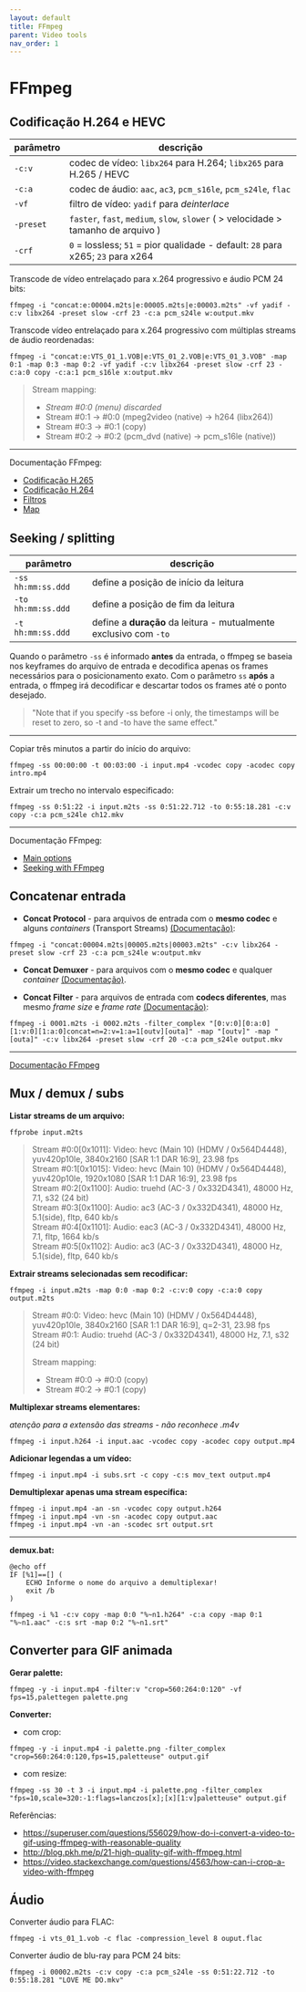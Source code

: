```yaml
---
layout: default
title: FFmpeg
parent: Video tools
nav_order: 1
---
```


# FFmpeg

## Codificação H.264 e HEVC

| parâmetro | descrição |
|--|--|
| `-c:v` | codec de vídeo: `libx264` para H.264; `libx265` para H.265 / HEVC |
| `-c:a` | codec de áudio: `aac`, `ac3`, `pcm_s16le`, `pcm_s24le`, `flac` |
| `-vf` | filtro de vídeo: `yadif` para *deinterlace* |
| `-preset` | `faster`, `fast`, `medium`, `slow`, `slower` ( > velocidade > tamanho de arquivo ) |
| `-crf` | `0` = lossless; `51` = pior qualidade - default: `28` para x265; `23` para x264 |

Transcode de vídeo entrelaçado para x.264 progressivo e áudio PCM 24 bits:
```
ffmpeg -i "concat:e:00004.m2ts|e:00005.m2ts|e:00003.m2ts" -vf yadif -c:v libx264 -preset slow -crf 23 -c:a pcm_s24le w:output.mkv
```

Transcode vídeo entrelaçado para x.264 progressivo com múltiplas streams de áudio reordenadas:
```
ffmpeg -i "concat:e:VTS_01_1.VOB|e:VTS_01_2.VOB|e:VTS_01_3.VOB" -map 0:1 -map 0:3 -map 0:2 -vf yadif -c:v libx264 -preset slow -crf 23 -c:a:0 copy -c:a:1 pcm_s16le x:output.mkv
```

> Stream mapping:
> + *Stream #0:0 (menu) discarded*
> + Stream #0:1 -> #0:0 (mpeg2video (native) -> h264 (libx264))
> + Stream #0:3 -> #0:1 (copy)
> + Stream #0:2 -> #0:2 (pcm_dvd (native) -> pcm_s16le (native))


---

Documentação FFmpeg:
+ [Codificação H.265](https://trac.ffmpeg.org/wiki/Encode/H.265)
+ [Codificação H.264](https://trac.ffmpeg.org/wiki/Encode/H.264)
+ [Filtros](https://ffmpeg.org/ffmpeg-filters.html)
+ [Map](https://trac.ffmpeg.org/wiki/Map)

## Seeking / splitting

| parâmetro | descrição |
|--|--|
| `-ss hh:mm:ss.ddd` | define a posição de início da leitura |
| `-to hh:mm:ss.ddd` | define a posição de fim da leitura |
| `-t hh:mm:ss.ddd` | define a **duração** da leitura - mutualmente exclusivo com `-to` |

Quando o parâmetro `-ss` é informado **antes** da entrada, o ffmpeg se baseia nos keyframes do arquivo de entrada e decodifica apenas os frames necessários para o posicionamento exato. Com o parâmetro `ss` **após** a entrada, o ffmpeg irá decodificar e descartar todos os frames até o ponto desejado.

> "Note that if you specify -ss before -i only, the timestamps will be reset to zero, so -t and -to have the same effect."

---

Copiar três minutos a partir do início do arquivo:
```
ffmpeg -ss 00:00:00 -t 00:03:00 -i input.mp4 -vcodec copy -acodec copy intro.mp4
```

Extrair um trecho no intervalo especificado:
```
ffmpeg -ss 0:51:22 -i input.m2ts -ss 0:51:22.712 -to 0:55:18.281 -c:v copy -c:a pcm_s24le ch12.mkv
```
---

Documentação FFmpeg:
+ [Main options](https://ffmpeg.org/ffmpeg.html#toc-Main-options)
+ [Seeking with FFmpeg](http://trac.ffmpeg.org/wiki/Seeking)



## Concatenar entrada

+ **Concat Protocol** - para arquivos de entrada com o **mesmo codec** e alguns *containers* (Transport Streams) [(Documentação)](https://trac.ffmpeg.org/wiki/Concatenate#protocol):
```
ffmpeg -i "concat:00004.m2ts|00005.m2ts|00003.m2ts" -c:v libx264 -preset slow -crf 23 -c:a pcm_s24le w:output.mkv
```


+ **Concat Demuxer** - para arquivos com o **mesmo codec** e qualquer *container* [(Documentação)](https://trac.ffmpeg.org/wiki/Concatenate).

+ **Concat Filter** - para arquivos de entrada com **codecs diferentes**, mas mesmo *frame size* e *frame rate* [(Documentação)](https://trac.ffmpeg.org/wiki/Concatenate#differentcodec):
```
ffmpeg -i 0001.m2ts -i 0002.m2ts -filter_complex "[0:v:0][0:a:0][1:v:0][1:a:0]concat=n=2:v=1:a=1[outv][outa]" -map "[outv]" -map "[outa]" -c:v libx264 -preset slow -crf 20 -c:a pcm_s24le output.mkv
```

---

[Documentação FFmpeg](https://trac.ffmpeg.org/wiki/Concatenate)

## Mux / demux / subs

**Listar streams de um arquivo:**

```
ffprobe input.m2ts
```
> Stream #0:0[0x1011]: Video: hevc (Main 10) (HDMV / 0x564D4448), yuv420p10le, 3840x2160 [SAR 1:1 DAR 16:9], 23.98 fps<br>
> Stream #0:1[0x1015]: Video: hevc (Main 10) (HDMV / 0x564D4448), yuv420p10le, 1920x1080 [SAR 1:1 DAR 16:9], 23.98 fps<br>
> Stream #0:2[0x1100]: Audio: truehd (AC-3 / 0x332D4341), 48000 Hz, 7.1, s32 (24 bit)<br>
> Stream #0:3[0x1100]: Audio: ac3 (AC-3 / 0x332D4341), 48000 Hz, 5.1(side), fltp, 640 kb/s<br>
> Stream #0:4[0x1101]: Audio: eac3 (AC-3 / 0x332D4341), 48000 Hz, 7.1, fltp, 1664 kb/s<br>
> Stream #0:5[0x1102]: Audio: ac3 (AC-3 / 0x332D4341), 48000 Hz, 5.1(side), fltp, 640 kb/s

**Extrair streams selecionadas sem recodificar:**

```
ffmpeg -i input.m2ts -map 0:0 -map 0:2 -c:v:0 copy -c:a:0 copy output.m2ts
```
> Stream #0:0: Video: hevc (Main 10) (HDMV / 0x564D4448), yuv420p10le, 3840x2160 [SAR 1:1 DAR 16:9], q=2-31, 23.98 fps<br>
> Stream #0:1: Audio: truehd (AC-3 / 0x332D4341), 48000 Hz, 7.1, s32 (24 bit)
>
> Stream mapping:
> + Stream #0:0 -> #0:0 (copy)
> + Stream #0:2 -> #0:1 (copy)

**Multiplexar streams elementares:**

*atenção para a extensão das streams - não reconhece .m4v*
```
ffmpeg -i input.h264 -i input.aac -vcodec copy -acodec copy output.mp4
```

**Adicionar legendas a um vídeo:**
```
ffmpeg -i input.mp4 -i subs.srt -c copy -c:s mov_text output.mp4
```

**Demultiplexar apenas uma stream específica:**
```
ffmpeg -i input.mp4 -an -sn -vcodec copy output.h264
ffmpeg -i input.mp4 -vn -sn -acodec copy output.aac
ffmpeg -i input.mp4 -vn -an -scodec srt output.srt
```

---

**demux.bat:**
```
@echo off
IF [%1]==[] (
	ECHO Informe o nome do arquivo a demultiplexar!
	exit /b
)

ffmpeg -i %1 -c:v copy -map 0:0 "%~n1.h264" -c:a copy -map 0:1 "%~n1.aac" -c:s srt -map 0:2 "%~n1.srt"
```

## Converter para GIF animada

**Gerar palette:**

```
ffmpeg -y -i input.mp4 -filter:v "crop=560:264:0:120" -vf fps=15,palettegen palette.png
```

**Converter:**

+ com crop:

```
ffmpeg -y -i input.mp4 -i palette.png -filter_complex "crop=560:264:0:120,fps=15,paletteuse" output.gif
```

+ com resize:

```
ffmpeg -ss 30 -t 3 -i input.mp4 -i palette.png -filter_complex
"fps=10,scale=320:-1:flags=lanczos[x];[x][1:v]paletteuse" output.gif
```

Referências:

+ https://superuser.com/questions/556029/how-do-i-convert-a-video-to-gif-using-ffmpeg-with-reasonable-quality
+ http://blog.pkh.me/p/21-high-quality-gif-with-ffmpeg.html
+ https://video.stackexchange.com/questions/4563/how-can-i-crop-a-video-with-ffmpeg

## Áudio

Converter áudio para FLAC:
```
ffmpeg -i vts_01_1.vob -c flac -compression_level 8 ouput.flac
```

Converter áudio de blu-ray para PCM 24 bits:
```
ffmpeg -i 00002.m2ts -c:v copy -c:a pcm_s24le -ss 0:51:22.712 -to 0:55:18.281 "LOVE ME DO.mkv"
```